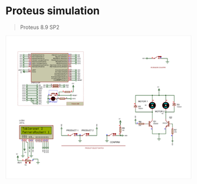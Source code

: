 # Proteus simulation #
> Proteus 8.9 SP2

![Proteus_simulation](https://raw.githubusercontent.com/ashvnv/smart-vending-machine/main/Arduino/Proteus%20Simulation/temp/Capture.PNG)
